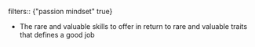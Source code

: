 filters:: {"passion mindset" true}

- The rare and valuable skills to offer in return to rare and valuable traits that defines a good job